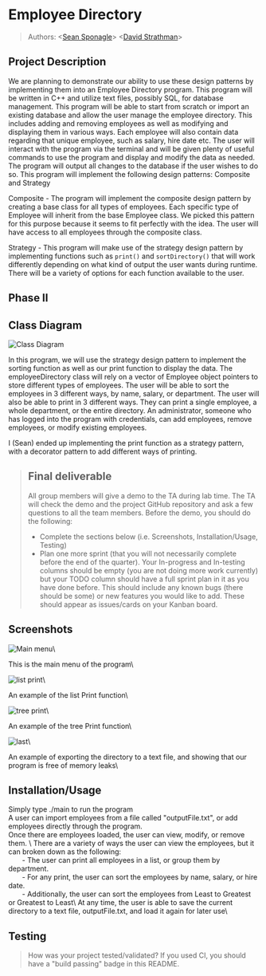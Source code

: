 
# Employee Directory
 > Authors: \<[Sean Sponagle](https://github.com/sspon001)\> \<[David Strathman](https://github.com/davids598)\>
 
## Project Description
We are planning to demonstrate our ability to use these design patterns by implementing them into an Employee Directory program.  This program will be written in C++ and utilize text files, possibly SQL, for database management.  This program will be able to start from scratch or import an existing database and allow the user manage the employee directory.  This includes adding and removing employees as well as modifying and displaying them in various ways.  Each employee will also contain data regarding that unique employee, such as salary, hire date etc.  The user will interact with the program via the terminal and will be given plenty of useful commands to use the program and display and modify the data as needed.  The program will output all changes to the database if the user wishes to do so.  This program will implement the following design patterns: Composite and Strategy

Composite - The program will implement the composite design pattern by creating a base class for all types of employees.  Each specific type of Employee will inherit from the base Employee class.  We picked this pattern for this purpose because it seems to fit perfectly with the idea.  The user will have access to all employees through the composite class. 

Strategy - This program will make use of the strategy design pattern by implementing functions such as `print()` and `sortDirectory()` that will work differently depending on what kind of output the user wants during runtime.  There will be a variety of options for each function available to the user. 

## Phase II

## Class Diagram
![Class Diagram](https://github.com/cs100/final-project-sspon001/blob/master/images/final_diagram.png)

 In this program, we will use the strategy design pattern to implement the sorting function as well as our print function to display the data.  The employeeDirectory class will rely on a vector of Employee object pointers to store different types of employees.  The user will be able to sort the employees in 3 different ways, by name, salary, or department.  The user will also be able to print in 3 different ways.  They can print a single employee, a whole department, or the entire directory.  An administrator, someone who has logged into the program with credentials, can add employees, remove employees, or modify existing employees.
 
 I (Sean) ended up implementing the print function as a strategy pattern, with a decorator pattern to add different ways of printing.

 > ## Final deliverable
 > All group members will give a demo to the TA during lab time. The TA will check the demo and the project GitHub repository and ask a few questions to all the team members. 
 > Before the demo, you should do the following:
 > * Complete the sections below (i.e. Screenshots, Installation/Usage, Testing)
 > * Plan one more sprint (that you will not necessarily complete before the end of the quarter). Your In-progress and In-testing columns should be empty (you are not doing more work currently) but your TODO column should have a full sprint plan in it as you have done before. This should include any known bugs (there should be some) or new features you would like to add. These should appear as issues/cards on your Kanban board. 
 ## Screenshots
 ![Main menu](https://github.com/cs100/final-project-sspon001/blob/master/images/mainmenu.PNG)\
 
   This is the main menu of the program\\
 
 ![list print](https://github.com/cs100/final-project-sspon001/blob/master/images/listPrint.PNG)\
 
   An example of the list Print function\\
 
 ![tree print](https://github.com/cs100/final-project-sspon001/blob/master/images/treePrint.PNG)\
 
   An example of the tree Print function\\
 
 ![last](https://github.com/cs100/final-project-sspon001/blob/master/images/exportAndValgrind.PNG)\

  An example of exporting the directory to a text file, and showing that our program is free of memory leaks\\
 
 ## Installation/Usage
   Simply type ./main to run the program\
   A user can import employees from a file called "outputFile.txt", or add employees directly through the program.\
   Once there are employees loaded, the user can view, modify, or remove them.  \\
   There are a variety of ways the user can view the employees, but it can broken down as the following:\
&nbsp;&nbsp;&nbsp;&nbsp;&nbsp;&nbsp; - The user can print all employees in a list, or group them by department.\
&nbsp;&nbsp;&nbsp;&nbsp;&nbsp;&nbsp; - For any print, the user can sort the employees by name, salary, or hire date.\
&nbsp;&nbsp;&nbsp;&nbsp;&nbsp;&nbsp; - Additionally, the user can sort the employees from Least to Greatest or Greatest to Least\\
   At any time, the user is able to save the current directory to a text file, outputFile.txt, and load it again for later use\
 
 ## Testing
 > How was your project tested/validated? If you used CI, you should have a "build passing" badge in this README.
 
